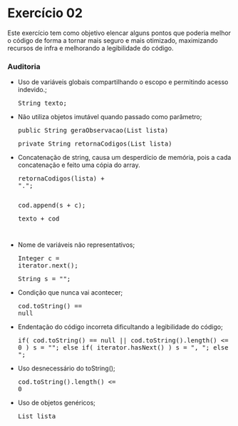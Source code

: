 # Exercício 02
Este exercício tem como objetivo elencar alguns pontos que poderia melhor o código de forma a tornar mais seguro e mais otimizado, maximizando recursos de infra e melhorando a legibilidade do código.
### Auditoria
* Uso de variáveis globais compartilhando o escopo e permitindo acesso indevido.;<pre>String texto;</pre>
* Não utiliza objetos imutável quando passado como parâmetro;<pre>public String geraObservacao(List lista) </pre><pre>private String retornaCodigos(List lista)</pre>
* Concatenação de string, causa um desperdício de memória, pois a cada concatenação e feito uma cópia do array.<pre>retornaCodigos(lista) + ".";<pre><pre>cod.append(s + c);</pre><pre>texto + cod</pre>
* Nome de variáveis não representativos;<pre>Integer c = iterator.next();</pre><pre>String s = "";</pre>
* Condição que nunca vai acontecer; <pre>cod.toString() == null</pre>
* Endentação do código incorreta dificultando a legibilidade do código; <pre>if( cod.toString() == null || cod.toString().length() <= 0 )
	s =  "";
	else if( iterator.hasNext() )
		s =  ", ";
	else
		s =  " e ";</pre>
* Uso desnecessário do toString(); <pre>cod.toString().length() <= 0</pre>
* Uso de objetos genéricos;<pre>List lista</pre>